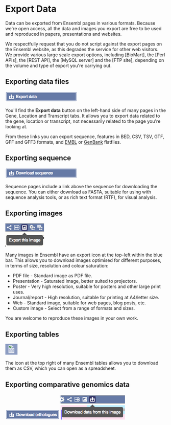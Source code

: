 # Export Data

Data can be exported from Ensembl pages in various formats. Because we're open access, all the data and images you export are free to be used and reproduced in papers, presentations and websites.

We respectfully request that you do not script against the export pages on the Ensembl website, as this degrades the service for other web visitors. We provide various large scale export options, including [BioMart], the [Perl APIs], the [REST API], the [MySQL server] and the [FTP site], depending on the volume and type of export you're carrying out.

## Exporting data files

![Export button](export_data.png "Export button")

You'll find the **Export data** button on the left-hand side of many pages in the Gene, Location and Transcript tabs. It allows you to export data related to the gene, location or transcript, not necessarily related to the page you're looking at.

From these links you can export sequence, features in BED, CSV, TSV, GTF, GFF and GFF3 formats, and [EMBL](http://www.ebi.ac.uk/ena/submit/sequence-format) or [GenBank](https://www.ncbi.nlm.nih.gov/Sitemap/samplerecord.html) flatfiles.

## Exporting sequence

![Download sequence](download_sequence.png "Download sequence")

Sequence pages include a link above the sequence for downloading the sequence. You can either download as FASTA, suitable for using with sequence analysis tools, or as rich text format (RTF), for visual analysis.

## Exporting images

![Export image](export_image.png "Export image")

Many images in Ensembl have an export icon at the top-left within the blue bar. This allows you to download images optimised for different purposes, in terms of size, resolution and colour saturation:

* PDF file - Standard image as PDF file.
* Presentation - Saturated image, better suited to projectors.
* Poster - Very high resolution, suitable for posters and other large print uses.
* Journal/report - High resolution, suitable for printing at A4/letter size.
* Web - Standard image, suitable for web pages, blog posts, etc.
* Custom image - Select from a range of formats and sizes.

You are welcome to reproduce these images in your own work.

## Exporting tables

![Export table](export_table.png "Export table")

The icon at the top right of many Ensembl tables allows you to download them as CSV, which you can open as a spreadsheet.

## Exporting comparative genomics data

![Download homologues](download_homologues.png "Download homologues")
![Export gene tree](export_gene_tree.png "Export gene tree")
